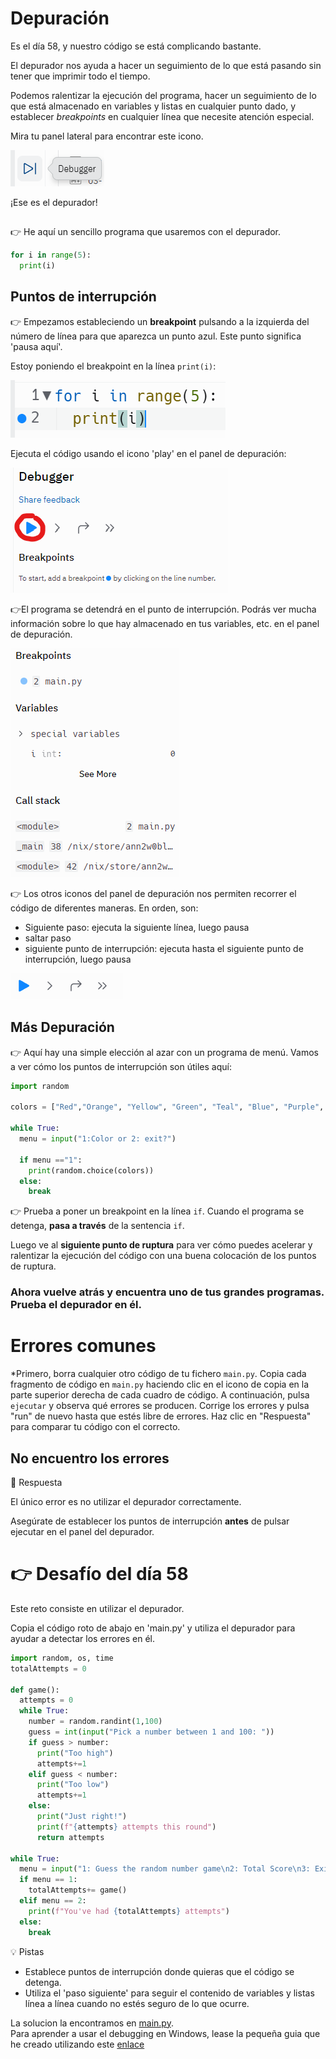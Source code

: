 # Depuración

Es el día 58, y nuestro código se está complicando bastante.

El depurador nos ayuda a hacer un seguimiento de lo que está pasando sin tener que imprimir todo el tiempo.

Podemos ralentizar la ejecución del programa, hacer un seguimiento de lo que está almacenado en variables y listas en cualquier punto dado, y establecer *breakpoints* en cualquier línea que necesite atención especial.

Mira tu panel lateral para encontrar este icono. 

![alt text](image.png)

¡Ese es el depurador!

##
👉 He aquí un sencillo programa que usaremos con el depurador.

```python
for i in range(5):
  print(i)
```



## Puntos de interrupción

👉 Empezamos estableciendo un **breakpoint** pulsando a la izquierda del número de línea para que aparezca un punto azul. Este punto significa 'pausa aquí'.

Estoy poniendo el breakpoint en la línea `print(i)`:

![alt text](image-1.png)


Ejecuta el código usando el icono 'play' en el panel de depuración:

![alt text](image-2.png)

👉El programa se detendrá en el punto de interrupción. Podrás ver mucha información sobre lo que hay almacenado en tus variables, etc. en el panel de depuración.

![alt text](image-3.png)

👉 Los otros iconos del panel de depuración nos permiten recorrer el código de diferentes maneras. En orden, son:
- Siguiente paso: ejecuta la siguiente línea, luego pausa
- saltar paso
- siguiente punto de interrupción: ejecuta hasta el siguiente punto de interrupción, luego pausa

![alt text](image-4.png)

## Más Depuración

👉 Aquí hay una simple elección al azar con un programa de menú. Vamos a ver cómo los puntos de interrupción son útiles aquí:

```python
import random

colors = ["Red","Orange", "Yellow", "Green", "Teal", "Blue", "Purple", "Violet"]

while True:
  menu = input("1:Color or 2: exit?")

  if menu =="1":
    print(random.choice(colors))
  else:
    break
```

👉 Prueba a poner un breakpoint en la línea `if`. Cuando el programa se detenga, **pasa a través** de la sentencia `if`. 

Luego ve al **siguiente punto de ruptura** para ver cómo puedes acelerar y ralentizar la ejecución del código con una buena colocación de los puntos de ruptura.


### Ahora vuelve atrás y encuentra uno de tus grandes programas. Prueba el depurador en él. 




# Errores comunes

*Primero, borra cualquier otro código de tu fichero `main.py`. Copia cada fragmento de código en `main.py` haciendo clic en el icono de copia en la parte superior derecha de cada cuadro de código. A continuación, pulsa `ejecutar` y observa qué errores se producen. Corrige los errores y pulsa "run" de nuevo hasta que estés libre de errores. Haz clic en "Respuesta" para comparar tu código con el correcto.

## No encuentro los errores


<detalles> <sumario> 👀 Respuesta </sumario>

El único error es no utilizar el depurador correctamente.

Asegúrate de establecer los puntos de interrupción **antes** de pulsar ejecutar en el panel del depurador.

</detalles>

# 👉 Desafío del día 58

Este reto consiste en utilizar el depurador.

Copia el código roto de abajo en 'main.py' y utiliza el depurador para ayudar a detectar los errores en él. 

```python
import random, os, time
totalAttempts = 0

def game():
  attempts = 0
  while True:
    number = random.randint(1,100)
    guess = int(input("Pick a number between 1 and 100: "))
    if guess > number:
      print("Too high")
      attempts+=1
    elif guess < number:
      print("Too low")
      attempts+=1
    else:
      print("Just right!")
      print(f"{attempts} attempts this round")
      return attempts

while True:
  menu = input("1: Guess the random number game\n2: Total Score\n3: Exit\n> ")
  if menu == 1:
    totalAttempts+= game()
  elif menu == 2:
    print(f"You've had {totalAttempts} attempts")
  else:
    break
```


<detalles> <sumario> 💡 Pistas </sumario>

- Establece puntos de interrupción donde quieras que el código se detenga.
- Utiliza el 'paso siguiente' para seguir el contenido de variables y listas línea a línea cuando no estés seguro de lo que ocurre.

</detalles>


La solucion la encontramos en [main.py](./main.py). <br/>
Para aprender a usar el debugging en Windows, lease la pequeña guia que he creado utilizando este [enlace](./Debugging.md)

